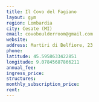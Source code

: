```yaml
---
title: Il Covo del Fagiano
layout: gym
region: Lombardia
city: Cesate (MI)
email: covoboulderroom@gmail.com
website: 
address: Martiri di Belfiore, 23
phone: 
latitude: 45.5958633422851
longitude: 9.07845687866211
annual_fee: 
ingress_price: 
structures: 
monthly_subscription_price: 
rent: 
---
```


